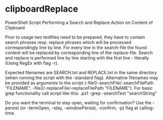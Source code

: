 # clipboardReplace
PowerShell Script Performing a Search and Replace Action on Content of Clipboard

Prior to usage two textfiles need to be prepared, they have to contain search phrases resp. replace phrases which will be processed correspondingly line by line. For every line in the search-file the found content will be replaced by corresponding line of the replace-file. Search and replace is performed line by line starting with the first line - literally (Using RegEx with flag -r).

Expected filenames are SEARCH.txt and REPLACE.txt in the same directory (when running the script with the -standard flag). Alternative filenames may be provided as arguments to the script (-file1/-searchFile/-searchFilePath "FILENAME", -file2/-replaceFile/-replaceFilePath "FILENAME").
For basic grep functionality call script like this: <scriptname>.ps1 -grep -searchText "searchString"

Do you want the terminal to stay open, waiting for confirmation? Use the -persist (or -termOpen, -stay, -windowPersist, -confirm, -p) flag at calling-time.
